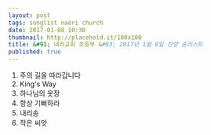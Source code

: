 ```yaml
---
layout: post
tags: songlist naeri church
date: 2017-01-08 10:30
thumbnail: http://placehold.it/100x100
title: &#91; 내리교회 초등부 &#93; 2017년 1월 8일 찬양 송리스트
published: true
---
```

<ol><li>주의 길을 따라갑니다</li><li>King's Way</li><li>하나님의 옷장</li><li>항상 기뻐하라</li><li>내리송</li><li>작은 씨앗</li></ol>